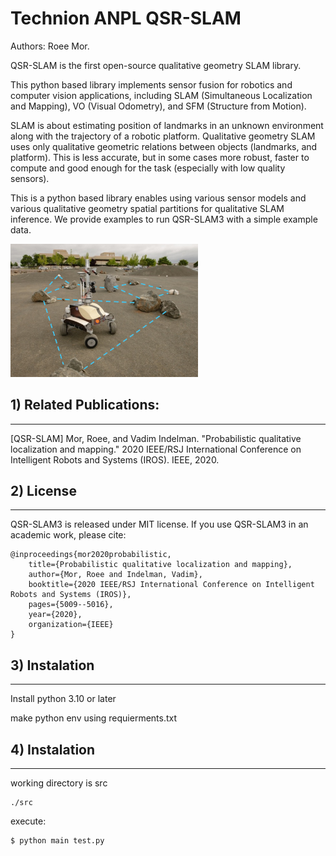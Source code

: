 # Technion ANPL QSR-SLAM


Authors: Roee Mor.

QSR-SLAM is the first open-source qualitative geometry SLAM library.

This python based library implements sensor fusion for robotics and computer vision applications, including SLAM (Simultaneous Localization and Mapping), VO (Visual Odometry), and SFM (Structure from Motion). 


SLAM is about estimating position of landmarks in an unknown environment along with the trajectory of a robotic platform.
Qualitative geometry SLAM uses only qualitative geometric relations between objects (landmarks, and platform).
This is less accurate, but in some cases more robust, faster to compute and good enough for the task (especially with low quality sensors).


This is a python based library  enables using various sensor models and various qualitative geometry spatial partitions for qualitative SLAM inference.
We provide examples to run QSR-SLAM3 with a simple example data.


<img src="./images/qualitative_navigation.png" alt="drawing" width="300"/>

## 1) Related Publications:

---
[QSR-SLAM] Mor, Roee, and Vadim Indelman. "Probabilistic qualitative localization and mapping." 2020 IEEE/RSJ International Conference on Intelligent Robots and Systems (IROS). IEEE, 2020.‏



## 2) License

---
QSR-SLAM3 is released under MIT license. If you use QSR-SLAM3 in an academic work, please cite:

    @inproceedings{mor2020probabilistic,
        title={Probabilistic qualitative localization and mapping},
        author={Mor, Roee and Indelman, Vadim},
        booktitle={2020 IEEE/RSJ International Conference on Intelligent Robots and Systems (IROS)},
        pages={5009--5016},
        year={2020},
        organization={IEEE}
    }

## 3) Instalation

---
Install python 3.10 or later

make python env using requierments.txt


## 4) Instalation

---

working directory is src

    ./src

execute:

    $ python main test.py
